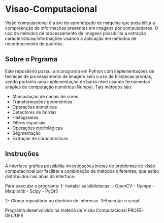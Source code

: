 # Visao-Computacional

Visão computacional é a áre do aprendizado de máquina que possibilita a compreenção de informações presentes em imagens por computadores. O uso de métodos de processamento de imagens possibilita a extração características/informações visando a aplicação em métodos de reconhecimento de padrões.

## Sobre o Prgrama
Este repositório possui um programa em Python com implementações de técnicas de processamento de imagem sem o uso de biliotecas prontas, sendo portanto uma implementação de baixo nível usando ferramentas simples de computação numérica (Numpy). Tais métodos são:

 - Manipulação de canais de cores
 - Transformações geométricas
 - Operações aitméticas
 - Detectores de bordas
 - Histogramas
 - Filtros espaciais
 - Operações morfológicas
 - Segmentação
 - Extração de características

## Instruções

A interface gráfica possibilita investigações inicias de problemas de visão computacinoal por facilitar a combinação de métodos diferentes, que estão distribuidos nas abas da interface. 

Para executar o programa:
 1- Instalar as bibliotecas:
    - OpenCV
    - Numpy
    - Matplotlib
    - Scipy
    - PyQt5
    
 2- Clonar repositório no diretório de interesse.
 3-Executar o script

Programa desenvolvido na matéria de Visão Computacional PROEE-DEL/UFS
